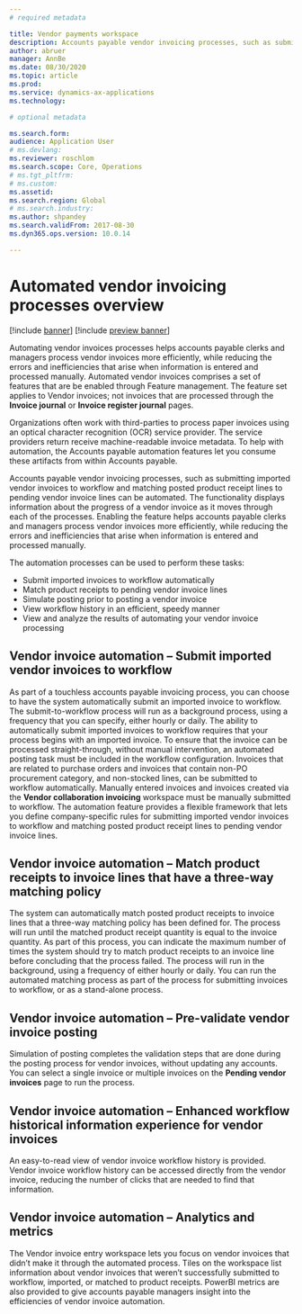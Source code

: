 ```yaml
---
# required metadata

title: Vendor payments workspace
description: Accounts payable vendor invoicing processes, such as submitting imported vendor invoices to workflow and matching posted product receipt lines to pending vendor invoice lines can be automated. 
author: abruer
manager: AnnBe
ms.date: 08/30/2020
ms.topic: article
ms.prod: 
ms.service: dynamics-ax-applications
ms.technology: 

# optional metadata

ms.search.form:  
audience: Application User
# ms.devlang: 
ms.reviewer: roschlom
ms.search.scope: Core, Operations
# ms.tgt_pltfrm: 
# ms.custom: 
ms.assetid: 
ms.search.region: Global
# ms.search.industry: 
ms.author: shpandey
ms.search.validFrom: 2017-08-30
ms.dyn365.ops.version: 10.0.14

---
```


# Automated vendor invoicing processes overview

[!include [banner](../includes/banner.md)]
[!include [preview banner](../includes/preview-banner.md)]

Automating vendor invoices processes helps accounts payable clerks and managers process vendor invoices more efficiently, while reducing the errors and inefficiencies that arise when information is entered and processed manually. Automated vendor invoices comprises a set of features that are be enabled through Feature management. The feature set applies to Vendor invoices; not invoices that are processed through the **Invoice journal** or **Invoice register journal** pages.

Organizations often work with third-parties to process paper invoices using an optical character recognition (OCR) service provider. The service providers return receive machine-readable invoice metadata. To help with automation, the Accounts payable automation features let you consume these artifacts from within Accounts payable.

Accounts payable vendor invoicing processes, such as submitting imported vendor invoices to workflow and matching posted product receipt lines to pending vendor invoice lines can be automated. The functionality displays information about the progress of a vendor invoice as it moves through each of the processes. Enabling the feature helps accounts payable clerks and managers process vendor invoices more efficiently, while reducing the errors and inefficiencies that arise when information is entered and processed manually. 

The automation processes can be used to perform these tasks:
-	Submit imported invoices to workflow automatically
-	Match product receipts to pending vendor invoice lines
-	Simulate posting prior to posting a vendor invoice
-	View workflow history in an efficient, speedy manner
-	View and analyze the results of automating your vendor invoice processing

## Vendor invoice automation – Submit imported vendor invoices to workflow

As part of a touchless accounts payable invoicing process, you can choose to have the system automatically submit an imported invoice to workflow. The submit-to-workflow process will run as a background process, using a frequency that you can specify, either hourly or daily. The ability to automatically submit imported invoices to workflow requires that your process begins with an imported invoice. To ensure that the invoice can be processed straight-through, without manual intervention, an automated posting task must be included in the workflow configuration. Invoices that are related to purchase orders and invoices that contain non-PO procurement category, and non-stocked lines, can be submitted to workflow automatically. Manually entered invoices and invoices created via the **Vendor collaboration invoicing** workspace must be manually submitted to workflow.
The automation feature provides a flexible framework that lets you define company-specific rules for submitting imported vendor invoices to workflow and matching posted product receipt lines to pending vendor invoice lines.

## Vendor invoice automation – Match product receipts to invoice lines that have a three-way matching policy
The system can automatically match posted product receipts to invoice lines that a three-way matching policy has been defined for. The process will run until the matched product receipt quantity is equal to the invoice quantity.  As part of this process, you can indicate the maximum number of times the system should try to match product receipts to an invoice line before concluding that the process failed. The process will run in the background, using a frequency of either hourly or daily. You can run the automated matching process as part of the process for submitting invoices to workflow, or as a stand-alone process.

## Vendor invoice automation – Pre-validate vendor invoice posting
Simulation of posting completes the validation steps that are done during the posting process for vendor invoices, without updating any accounts. You can select a single invoice or multiple invoices on the **Pending vendor invoices** page to run the process.  

## Vendor invoice automation – Enhanced workflow historical information experience for vendor invoices
An easy-to-read view of vendor invoice workflow history is provided. Vendor invoice workflow history can be accessed directly from the vendor invoice, reducing the number of clicks that are needed to find that information. 

## Vendor invoice automation – Analytics and metrics
The Vendor invoice entry workspace lets you focus on vendor invoices that didn’t make it through the automated process. Tiles on the workspace list information about vendor invoices that weren’t successfully submitted to workflow, imported, or matched to product receipts. PowerBI metrics are also provided to give accounts payable managers insight into the efficiencies of vendor invoice automation. 


